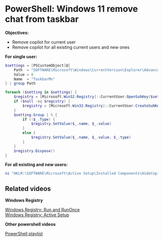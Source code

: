 # PowerShell: Windows 11 remove chat from taskbar

<b>Objectives:</b>

* Remove copilot for current user
* Remove copilot for all existing current users and new ones

<b>For single user:</b>

```powershell
$settings = [PSCustomObject]@{
    Path  = "SOFTWARE\Microsoft\Windows\CurrentVersion\Explorer\Advanced"
    Value = 0
    Name  = "TaskbarMn"
} | group Path

foreach ($setting in $settings) {
    $registry = [Microsoft.Win32.Registry]::CurrentUser.OpenSubKey($setting.Name, $true)
    if ($null -eq $registry) {
        $registry = [Microsoft.Win32.Registry]::CurrentUser.CreateSubKey($setting.Name, $true)
    }
    $setting.Group | % {
        if (!$_.Type) {
            $registry.SetValue($_.name, $_.value)
        }
        else {
            $registry.SetValue($_.name, $_.value, $_.type)
        }
    }
    $registry.Dispose()
}
```

<b>For all existing and new users:</b>

``` powershell
ni "HKLM:\SOFTWARE\Microsoft\Active Setup\Installed Components\HideCopilot" | New-ItemProperty -Name "StubPath" -Value 'REG ADD "HKCU\SOFTWARE\Microsoft\Windows\CurrentVersion\Explorer\Advanced" /v TaskbarMn /t REG_DWORD /d 0 /f'
```

## Related videos

<b>Windows Registry</b>

[Windows Registry: Run and RunOnce](https://youtu.be/zgFzCq5uEPw) <br />
[Windows Registry: Active Setup](https://youtu.be/HrVJ7wdvfmo)

<b>Other powershell videos</b>

[PowerShell playlist](https://www.youtube.com/playlist?list=PLVncjTDMNQ4RDyVzbV0_kpXCScTMgUw_A)